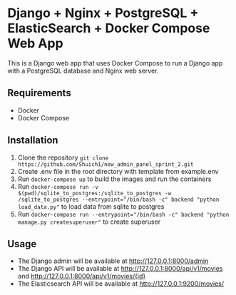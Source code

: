 Django + Nginx + PostgreSQL + ElasticSearch + Docker Compose Web App
===============================================
This is a Django web app that uses Docker Compose to run a Django app with a PostgreSQL database and Nginx web server.

## Requirements
- Docker
- Docker Compose

## Installation
1. Clone the repository `git clone https://github.com/Shuich1/new_admin_panel_sprint_2.git`
2. Create .env file in the root directory with template from example.env
3. Run `docker-compose up` to build the images and run the containers
4. Run `docker-compose run -v $(pwd)/sqlite_to_postgres:/sqlite_to_postgres -w /sqlite_to_postgres --entrypoint="/bin/bash -c" backend "python load_data.py"` to load data from sqlite to postgres
5. Run `docker-compose run --entrypoint="/bin/bash -c" backend "python manage.py createsuperuser"` to create superuser

## Usage
- The Django admin will be available at http://127.0.0.1:8000/admin
- The Django API will be available at http://127.0.0.1:8000/api/v1/movies and http://127.0.0.1:8000/api/v1/movies/{id}
- The Elasticsearch API will be available at http://127.0.0.1:9200/movies/
